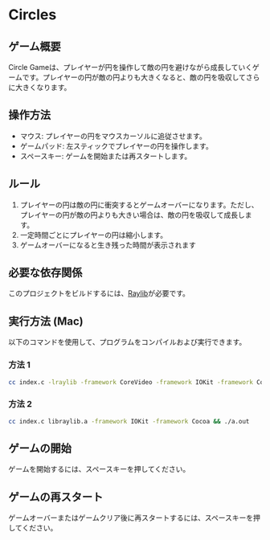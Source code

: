 # Circles
## ゲーム概要
Circle Gameは、プレイヤーが円を操作して敵の円を避けながら成長していくゲームです。プレイヤーの円が敵の円よりも大きくなると、敵の円を吸収してさらに大きくなります。

## 操作方法
- マウス: プレイヤーの円をマウスカーソルに追従させます。
- ゲームパッド: 左スティックでプレイヤーの円を操作します。
- スペースキー: ゲームを開始または再スタートします。

## ルール
1. プレイヤーの円は敵の円に衝突するとゲームオーバーになります。ただし、プレイヤーの円が敵の円よりも大きい場合は、敵の円を吸収して成長します。
2. 一定時間ごとにプレイヤーの円は縮小します。
3. ゲームオーバーになると生き残った時間が表示されます

## 必要な依存関係
このプロジェクトをビルドするには、[Raylib](https://www.raylib.com/)が必要です。

## 実行方法 (Mac)
以下のコマンドを使用して、プログラムをコンパイルおよび実行できます。

### 方法 1
```bash
cc index.c -lraylib -framework CoreVideo -framework IOKit -framework Cocoa -framework GLUT -framework OpenGL
```

### 方法 2
```bash
cc index.c libraylib.a -framework IOKit -framework Cocoa && ./a.out
```



## ゲームの開始
ゲームを開始するには、スペースキーを押してください。

## ゲームの再スタート
ゲームオーバーまたはゲームクリア後に再スタートするには、スペースキーを押してください。
